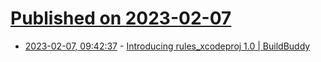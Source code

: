 # [Published on 2023-02-07](index.md)

* [2023-02-07, 09:42:37](https://lobste.rs/s/n5hfoi/introducing_rules_xcodeproj_1_0) - [Introducing rules_xcodeproj 1.0 | BuildBuddy](https://www.buildbuddy.io/blog/introducing-rules_xcodeproj-1-0/)
